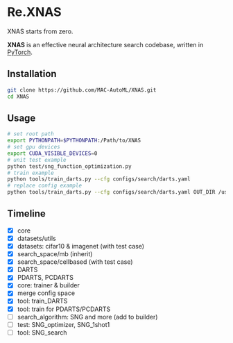 # Re.XNAS

XNAS starts from zero.

**XNAS** is an effective neural architecture search codebase, written in [PyTorch](https://pytorch.org/).

## Installation

```bash
git clone https://github.com/MAC-AutoML/XNAS.git
cd XNAS
```

## Usage

```bash
# set root path
export PYTHONPATH=$PYTHONPATH:/Path/to/XNAS
# set gpu devices
export CUDA_VISIBLE_DEVICES=0
# unit test example
python test/sng_function_optimization.py
# train example
python tools/train_darts.py --cfg configs/search/darts.yaml
# replace config example
python tools/train_darts.py --cfg configs/search/darts.yaml OUT_DIR /username/project/XNAS/experiment/darts/test1
```

## Timeline

- [x] core
- [x] datasets/utils
- [x] datasets: cifar10 & imagenet (with test case)
- [x] search_space/mb (inherit)
- [x] search_space/cellbased (with test case)
- [x] DARTS
- [x] PDARTS, PCDARTS
- [x] core: trainer & builder
- [x] merge config space
- [x] tool: train_DARTS
- [x] tool: train for PDARTS/PCDARTS
- [ ] search_algorithm: SNG and more (add to builder)
- [ ] test: SNG_optimizer, SNG_1shot1
- [ ] tool: SNG_search
